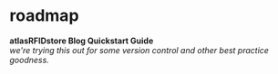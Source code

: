 # roadmap
**atlasRFIDstore Blog Quickstart Guide**<br />
_we're trying this out for some version control and other best practice goodness._
